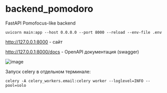 # backend_pomodoro
FastAPI Pomofocus-like backend


```
uvicorn main:app --host 0.0.0.0 --port 8000 --reload --env-file .env
```

http://127.0.0.1:8000 - сайт

http://127.0.0.1:8000/docs - OpenAPI документация (swagger)


![image](https://github.com/user-attachments/assets/775c5031-f6df-489f-8161-43c53f61bc62)


Запуск celery в отдельном терминале:
```
celery -A celery_workers.email:celery worker --loglevel=INFO --pool=solo
```
